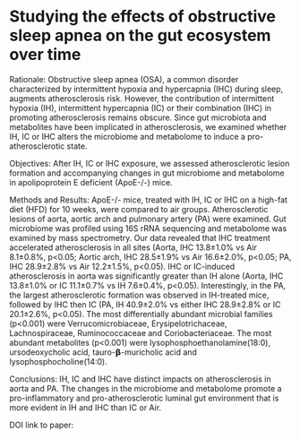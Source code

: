 # Studying the effects of obstructive sleep apnea on the gut ecosystem over time

Rationale: Obstructive sleep apnea (OSA), a common disorder characterized by intermittent hypoxia and hypercapnia (IHC) during sleep, augments atherosclerosis risk. However, the contribution of intermittent hypoxia (IH), intermittent hypercapnia (IC) or their combination (IHC) in promoting atherosclerosis remains obscure. Since gut microbiota and metabolites have been implicated in atherosclerosis, we examined whether IH, IC or IHC alters the microbiome and metabolome to induce a pro-atherosclerotic state. 

Objectives: After IH, IC or IHC exposure, we assessed atherosclerotic lesion formation and accompanying changes in gut microbiome and metabolome in apolipoprotein E deficient (ApoE-/-) mice.  

Methods and Results: ApoE-/- mice, treated with IH, IC or IHC on a high-fat diet (HFD) for 10 weeks, were compared to air groups.  Atherosclerotic lesions of aorta, aortic arch and pulmonary artery (PA) were examined. Gut microbiome was profiled using 16S rRNA sequencing and metabolome was examined by mass spectrometry. Our data revealed that IHC treatment accelerated atherosclerosis in all sites (Aorta, IHC 13.8±1.0% vs Air 8.1±0.8%, p<0.05; Aortic arch, IHC 28.5±1.9% vs Air 16.6±2.0%, p<0.05; PA, IHC 28.9±2.8% vs Air 12.2±1.5%, p<0.05). IHC or IC-induced atherosclerosis in aorta was significantly greater than IH alone (Aorta, IHC 13.8±1.0% or IC 11.1±0.7% vs IH 7.6±0.4%, p<0.05). Interestingly, in the PA, the largest atherosclerotic formation was observed in IH-treated mice, followed by IHC then IC (PA, IH 40.9±2.0% vs either IHC 28.9±2.8% or IC 20.1±2.6%, p<0.05). The most differentially abundant microbial families (p<0.001) were Verrucomicrobiaceae, Erysipelotrichaceae, Lachnospiraceae, Ruminococcaceae and Coriobacteriaceae. The most abundant metabolites (p<0.001) were lysophosphoethanolamine(18:0), ursodeoxycholic acid, tauro-𝝱-muricholic acid and lysophosphocholine(14:0). 

Conclusions: IH, IC and IHC have distinct impacts on atherosclerosis in aorta and PA. The changes in the microbiome and metabolome promote a pro-inflammatory and pro-atherosclerotic luminal gut environment that is more evident in IH and IHC than IC or Air. 

DOI link to paper:
